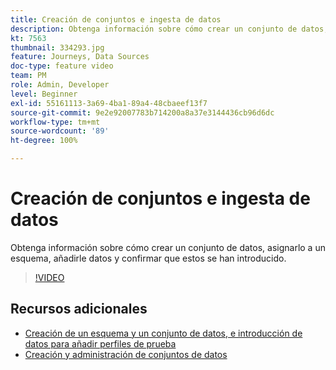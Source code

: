 ```yaml
---
title: Creación de conjuntos e ingesta de datos
description: Obtenga información sobre cómo crear un conjunto de datos, asignarlo a un esquema, añadirle datos y confirmar que estos se han introducido.
kt: 7563
thumbnail: 334293.jpg
feature: Journeys, Data Sources
doc-type: feature video
team: PM
role: Admin, Developer
level: Beginner
exl-id: 55161113-3a69-4ba1-89a4-48cbaeef13f7
source-git-commit: 9e2e92007783b714200a8a37e3144436cb96d6dc
workflow-type: tm+mt
source-wordcount: '89'
ht-degree: 100%

---
```


# Creación de conjuntos e ingesta de datos

Obtenga información sobre cómo crear un conjunto de datos, asignarlo a un esquema, añadirle datos y confirmar que estos se han introducido.

>[!VIDEO](https://video.tv.adobe.com/v/334293?quality=12)

## Recursos adicionales

* [Creación de un esquema y un conjunto de datos, e introducción de datos para añadir perfiles de prueba](https://experienceleague.adobe.com/docs/journey-optimizer/using/orchestrate-journeys/about-journeys/creating-test-profiles.html?lang=es)
* [Creación y administración de conjuntos de datos](https://experienceleague.adobe.com/docs/experience-platform/catalog/datasets/user-guide.html?lang=es)
